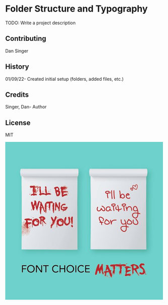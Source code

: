 # Folder Structure and Typography

TODO: Write a project description

## Contributing

Dan Singer

## History

01/09/22- Created initial setup (folders, added files, etc.)

## Credits

Singer, Dan- Author

## License

MIT

![Font Choice Matters](images/font_choice.jpg)  